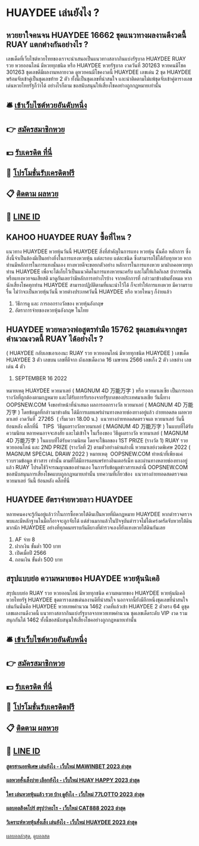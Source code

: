 # HUAYDEE เล่นยังไง ?
## หวยยาใจคนจน HUAYDEE 16662 ชุดแนวทางผลงานดีงวดนี้ RUAY แตกต่างกันอย่างไร ?
เลขเด็ดที่เว็บไซต์หวยไทยของเราจะนำเสนอเป็นแนวทางสลากกินแบ่งรัฐบาล HUAYDEE RUAY รวย หวยออนไลน์ มีหวยทุกชนิด หรือ HUAYDEE หวยรัฐบาล งวดวันที่ 301263 หวยคนมีโชค 301263 ชุดเลขดีมีผลงานหลายงวด ดูหวยคนมีโชคงวดนี้ HUAYDEE เลขเด่น 2 ชุด HUAYDEE พร้อมจับเข้าคู่เป็นชุดเลขท้าย 2 ตัว ทั้งนี้เป็นชุดเลขที่น่าสนใจ และน่าติดตามไม่แพ้ชุดจับเข้าคู่ตารางเลขเด่นหวยไทยรัฐก็ว่าได้ อย่างไรก็ตาม ขอสนับสนุนให้เสี่ยงโชคอย่างถูกกฎหมายเท่านั้น

## 🛎 [เข้าเว็บไซต์หวยอันดับหนึ่ง](https://bit.ly/3BG5bNw)
## 👉 [สมัครสมาชิกหวย](https://bit.ly/3BG5bNw)
## 💵 [รับเครดิต ที่นี่](https://bit.ly/3C3mvgS)
## 👑 [โปรโมชั่นรับเครดิตฟรี](https://bit.ly/3C3mvgS)
## 📋 [ติดตาม ผลหวย](https://bit.ly/3C3mvgS)
## 📱 [LINE ID](https://bit.ly/3C3mvgS)

## KAHOO HUAYDEE RUAY ซื้อที่ไหน ?
แนวทาง HUAYDEE หวยหุ้นวันนี้ HUAYDEE สิ่งที่สำคัญในการแทง หวยหุ้น นั้นคือ หลักการ ซึ่งสิ่งนี้จำเป็นต้องมีเป็นอย่างยิ่งในการแทงหวยหุ้น แต่ละรอบ แต่ละชนิด ซึ่งสามารถใช้ได้กับทุกหวย หากท่านมีหลักการในการแทงนั่นเอง
ทางหวยดีจะขอยกตัวอย่าง หลักการในการแทงหวย มาฝากคอหวยทุกท่าน HUAYDEE เพื่อจะได้เก็บไว้เป็นแนวคิดในการแทงหวยนะครับ และไม่ให้เกิดกิเลส บ้าการพนัน หรือแทงหวยจนเสียสติ มาดูกันเลยว่ามีหลักการอย่างไรบ้าง
จากหลักการที่ กล่าวมาข้างต้นทั้งหมด หากนักเสี่ยงโชคทุกท่าน HUAYDEE สามารถปฏิบัติตามที่แนะนำไว้ได้ ก็จะทำให้การแทงหวย มีความราบรื่น ไม่ว่าจะเป็นหวยหุ้นวันนี้ หวยต่างประเทศวันนี้ HUAYDEE หรือ หวยไหนๆ ก็ง่ายแล้ว
1. วิธีการดู และ การออกรางวัลของ หวยหุ้นอังกฤษ
2. อัตราการจ่ายของหวยหุ้นอังกฤษ ในไทย

## HUAYDEE หวยหลวงพ่อสูตรทำมือ 15762 ชุดเลขเด่นจากสูตรคำนวณงวดนี้ RUAY ได้อย่างไร ?
( HUAYDEE กลับเลขเอาเองนะ RUAY รวย หวยออนไลน์ มีหวยทุกชนิด HUAYDEE )
เลขเด็ด HUAYDEE 3 ตัว
เลขบน
เลขที่ตีจาก ผังเลขเด็ดงวด 16 เมษายน 2566
เลขเก็ง 2 ตัว
เลขล่าง
เลขเด่น 4 ตัว
1. SEPTEMBER 16 2022

หมายเหตุ HUAYDEE หวยมาเลย์ ( MAGNUM 4D 万能万字 ) หรือ หวยมาเลเซีย เป็นการออกรางวัลที่ถูกต้องตามกฎหมาย และได้รับการรับรองจากรัฐบาลของประเทศมาเลเชีย
วันนี้ทาง OOPSNEW.COM จึงขอทำหน้าที่นำเสนอ ผลการออกรางวัล หวยมาเลย์ ( MAGNUM 4D 万能万字 ) โดยข้อมูลที่กล่าวมาข่างต้น ได้มีการเผยแพร่ผ่านทางหลายช่องทางอยู่แล้ว
ถ่ายทอดสด ผลหวยมาเลย์ งวดวันที่  27265  ( เริ่มเวลา 18.00 น.)
 แนวทางถ่ายทอดสดตรวจผล หวยมาเลย์ วันนี้ ย้อนหลัง คลิ๊กที่นี่  
TIPS  วิธีดูผลรางวัลหวยมาเลย์ ( MAGNUM 4D 万能万字 ) ในแบบที่ได้รับความนิยม
หลายคนอาจจะสงสัย และไม่เข้าใจ ในเรื่องของ วิธีดูผลรางวัล หวยมาเลย์ ( MAGNUM 4D 万能万字 ) ในแบบที่ได้รับความนิยม โดยจะใช้ผลของ 1ST PRIZE (รางวัล 1) RUAY รวย หวยออนไลน์ และ 2ND PRIZE (รางวัลที่ 2) ตามตัวอย่างด่านล่างนี้
หวยมาเลย์งวดพิเศษ 2022 ( MAGNUM SPECIAL DRAW 2022 )
หมายเหตุ  OOPSNEW.COM ทำหน้าที่เพียงแค่รวบรวมข้อมูล ข่าวสาร เท่านั้น ตามที่ได้มีการเผยแพร่ทางอินเตอร์เน็ท และผ่านทางหลายช่องทางอยู่แล้ว RUAY โปรดใช้วิจารณญาณของท่านเอง ในการรับข้อมูลข่าวสารเหล่านี้ OOPSNEW.COM ขอสนับสนุนการเสี่ยงโชคแบบถูกกฎหมายเท่านั้น
บทความที่เกี่ยวข้อง
 แนวทางถ่ายทอดสดตรวจผล หวยมาเลย์ วันนี้ ย้อนหลัง คลิ๊กที่นี่  

## HUAYDEE อัตราจ่ายหวยลาว HUAYDEE
หลายคนคงจะรู้กันอยู่แล้วว่าในการซื้อหวยใต้ดินเป็นหวยที่ผิดกฎหมาย HUAYDEE หากตำรวจตรวจพบและมีหลักฐานในมือก็อาจจะถูกจับได้ แต่ส่วนมากแล้วในปัจจุบันตำรวจไม่ได้เคร่งครัดจับหวยใต้ดินมากนัก HUAYDEE อย่างที่ทุกคนทราบกันดีบางที่ตำรวจเองก็ยังแทงหวยใต้ดินกันเลย
1. AF จ่าย 8
2. ฝากเงิน ขั้นต่ำ 100 บาท
3. เปิดเมื่อปี 2566
4. ถอนเงิน ขั้นต่ำ 500 บาท

## สรุปแบบย่อ ความหมายของ HUAYDEE หวยหุ้นนิเคอิ
สรุปแบบย่อ RUAY รวย หวยออนไลน์ มีหวยทุกชนิด ความหมายของ HUAYDEE หวยหุ้นนิเคอิ หวยไทยรัฐ HUAYDEE ชุดตารางเลขเด่นลงานดีที่น่าสนใจ นอกจากนี้ยังมีอีกหนึ่งชุดเลขที่น่าสนใจเช่นกันนั่นคือ HUAYDEE หวยเทพคำนวณ 1462 งวดที่แล้วเข้า HUAYDEE 2 ตัวตรง 64 ดูชุดเลขผลงานดีงวดนี้ แนวทางสลากกินแบ่งรัฐบาลจากหวยเทพคำนวณ ชุดเลขเด็ดระดับ VIP งวด รวมสนุกกันได้ 1462 ทั้งนี้ขอสนับสนุนให้เสี่ยงโชคอย่างถูกกฎหมายเท่านั้น

## 🛎 [เข้าเว็บไซต์หวยอันดับหนึ่ง](https://bit.ly/3BG5bNw)
## 👉 [สมัครสมาชิกหวย](https://bit.ly/3BG5bNw)
## 💵 [รับเครดิต ที่นี่](https://bit.ly/3C3mvgS)
## 👑 [โปรโมชั่นรับเครดิตฟรี](https://bit.ly/3C3mvgS)
## 📋 [ติดตาม ผลหวย](https://bit.ly/3C3mvgS)
## 📱 [LINE ID](https://bit.ly/3C3mvgS)

#### [สูตรฮานอยพิเศษ เล่นยังไง - เว็บใหม่ MAWINBET 2023 ล่าสุด](https://atom.io/themes/สูตรฮานอยพิเศษ%20เล่นยังไง%20-%20เว็บใหม่%20mawinbet%202023%20ล่าสุด)
#### [ผลหวยฮั่งเส็งบ่าย เลือกยังไง - เว็บใหม่ HUAY HAPPY 2023 ล่าสุด](https://atom.io/themes/ผลหวยฮั่งเส็งบ่าย%20เลือกยังไง%20-%20เว็บใหม่%20huay%20happy%202023%20ล่าสุด)
#### [ใคร เล่นหวยหุ้นแล้ว รวย บ้าง ดูยังไง - เว็บใหม่ 77LOTTO 2023 ล่าสุด](https://atom.io/themes/ใคร%20เล่นหวยหุ้นแล้ว%20รวย%20บ้าง%20ดูยังไง%20-%20เว็บใหม่%2077lotto%202023%20ล่าสุด)
#### [ผลบอลสิงคโปร์ สรุปว่าอะไร - เว็บใหม่ CAT888 2023 ล่าสุด](https://atom.io/themes/ผลบอลสิงคโปร์%20สรุปว่าอะไร%20-%20เว็บใหม่%20cat888%202023%20ล่าสุด)
#### [วิเคราะห์หวยหุ้นฮั่งเส็ง เล่นยังไง - เว็บใหม่ HUAYDEE 2023 ล่าสุด](https://atom.io/themes/วิเคราะห์หวยหุ้นฮั่งเส็ง%20เล่นยังไง%20-%20เว็บใหม่%20huaydee%202023%20ล่าสุด)

[ผลบอลล่าสุด](https://siamsport.tv "ผลบอลล่าสุด"), [ดูบอลสด](https://siamsport.tv/ดูบอลสด "ดูบอลสด")